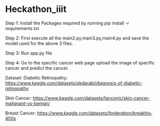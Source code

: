 # Heckathon_iiit

Step 1: Install the Packages required by running pip install -r requirements.txt

Step 2: First execute all the main2.py,main3.py,main4.py and save the model used for the above 3 files.

Step 3: Run app.py file

Step 4: Go to the specific cancer web page upload the image of specific cancer and predict the cancer.

Dataset: Diabetic Retinopathy: https://www.kaggle.com/datasets/pkdarabi/diagnosis-of-diabetic-retinopathy

Skin Cancer: https://www.kaggle.com/datasets/fanconic/skin-cancer-malignant-vs-benign/

Breast Cancer: https://www.kaggle.com/datasets/forderation/breakhis-400x 
